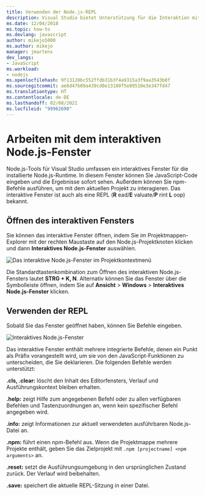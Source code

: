 ```yaml
---
title: Verwenden der Node.js-REPL
description: Visual Studio bietet Unterstützung für die Interaktion mit der Node.js-Runtime
ms.date: 12/04/2018
ms.topic: how-to
ms.devlang: javascript
author: mikejo5000
ms.author: mikejo
manager: jmartens
dev_langs:
- JavaScript
ms.workload:
- nodejs
ms.openlocfilehash: 9f13128bc552ffdb31b3f4a9315a3f9aa3543b0f
ms.sourcegitcommit: ae6d47b09a439cd0e13180f5e89510e3e347fd47
ms.translationtype: HT
ms.contentlocale: de-DE
ms.lasthandoff: 02/08/2021
ms.locfileid: "99962690"
---
```

# <a name="work-with-the-nodejs-interactive-window"></a>Arbeiten mit dem interaktiven Node.js-Fenster

Node.js-Tools für Visual Studio umfassen ein interaktives Fenster für die installierte Node.js-Runtime. In diesem Fenster können Sie JavaScript-Code eingeben und die Ergebnisse sofort sehen. Außerdem können Sie npm-Befehle ausführen, um mit dem aktuellen Projekt zu interagieren. Das interaktive Fenster ist auch als eine REPL (**R** ead/**E** valuate/**P** rint **L** oop) bekannt.

## <a name="open-the-interactive-window"></a>Öffnen des interaktiven Fensters

Sie können das interaktive Fenster öffnen, indem Sie im Projektmappen-Explorer mit der rechten Maustaste auf den Node.js-Projektknoten klicken und dann **Interaktives Node.js-Fenster** auswählen.

![Das interaktive Node.js-Fenster im Projektkontextmenü](../javascript/media/interactivewindow-open-from-project.png)

Die Standardtastenkombination zum Öffnen des interaktiven Node.js-Fensters lautet **STRG + K, N**. Alternativ können Sie das Fenster über die Symbolleiste öffnen, indem Sie auf **Ansicht** > **Windows** > **Interaktives Node.js-Fenster** klicken.

## <a name="use-the-repl"></a>Verwenden der REPL

Sobald Sie das Fenster geöffnet haben, können Sie Befehle eingeben.

![Interaktives Node.js-Fenster](../javascript/media/interactivewindow.png)

Das interaktive Fenster enthält mehrere integrierte Befehle, denen ein Punkt als Präfix vorangestellt wird, um sie von den JavaScript-Funktionen zu unterscheiden, die Sie deklarieren. Die folgenden Befehle werden unterstützt:

**.cls, .clear:** löscht den Inhalt des Editorfensters, Verlauf und Ausführungskontext bleiben erhalten.

**.help:** zeigt Hilfe zum angegebenen Befehl oder zu allen verfügbaren Befehlen und Tastenzuordnungen an, wenn kein spezifischer Befehl angegeben wird.

**.info:** zeigt Informationen zur aktuell verwendeten ausführbaren Node.js-Datei an.

**.npm:** führt einen npm-Befehl aus. Wenn die Projektmappe mehrere Projekte enthält, geben Sie das Zielprojekt mit `.npm [projectname] <npm arguments>` an.

**.reset:** setzt die Ausführungsumgebung in den ursprünglichen Zustand zurück. Der Verlauf wird beibehalten.

**.save:** speichert die aktuelle REPL-Sitzung in einer Datei.
